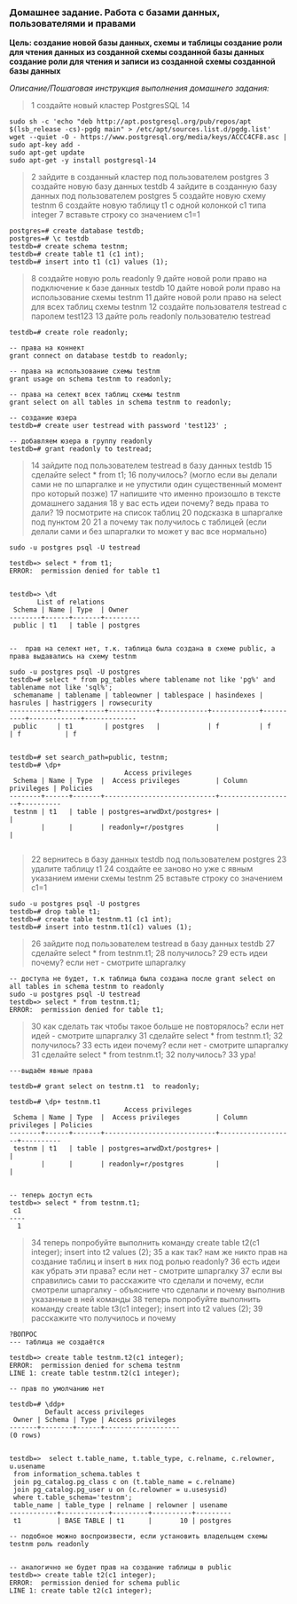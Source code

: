 ### Домашнее задание. Работа с базами данных, пользователями и правами

**Цель:
создание новой базы данных, схемы и таблицы
создание роли для чтения данных из созданной схемы созданной базы данных
создание роли для чтения и записи из созданной схемы созданной базы данных** 

*Описание/Пошаговая инструкция выполнения домашнего задания:*

> 1 создайте новый кластер PostgresSQL 14
```
sudo sh -c 'echo "deb http://apt.postgresql.org/pub/repos/apt $(lsb_release -cs)-pgdg main" > /etc/apt/sources.list.d/pgdg.list'
wget --quiet -O - https://www.postgresql.org/media/keys/ACCC4CF8.asc | sudo apt-key add -
sudo apt-get update
sudo apt-get -y install postgresql-14
```

> 2 зайдите в созданный кластер под пользователем postgres
> 3 создайте новую базу данных testdb
> 4 зайдите в созданную базу данных под пользователем postgres
> 5 создайте новую схему testnm
> 6 создайте новую таблицу t1 с одной колонкой c1 типа integer
> 7 вставьте строку со значением c1=1

```
postgres=# create database testdb;
postgres=# \c testdb
testdb=# create schema testnm;
testdb=# create table t1 (c1 int);
testdb=# insert into t1 (c1) values (1);
```

> 8 создайте новую роль readonly
> 9 дайте новой роли право на подключение к базе данных testdb
> 10 дайте новой роли право на использование схемы testnm
> 11 дайте новой роли право на select для всех таблиц схемы testnm
> 12 создайте пользователя testread с паролем test123
> 13 дайте роль readonly пользователю testread

```
testdb=# create role readonly;

-- права на коннект
grant connect on database testdb to readonly;

-- права на использование схемы testnm
grant usage on schema testnm to readonly;

-- права на селект всех таблиц схемы testnm
grant select on all tables in schema testnm to readonly;

-- создание юзера
testdb=# create user testread with password 'test123' ;

-- добавляем юзера в группу readonly
testdb=# grant readonly to testread;
```

> 14 зайдите под пользователем testread в базу данных testdb
> 15 сделайте select * from t1;
> 16 получилось? (могло если вы делали сами не по шпаргалке и не упустили один существенный момент про который позже)
> 17 напишите что именно произошло в тексте домашнего задания
> 18 у вас есть идеи почему? ведь права то дали?
> 19 посмотрите на список таблиц
> 20 подсказка в шпаргалке под пунктом 20
> 21 а почему так получилось с таблицей (если делали сами и без шпаргалки то может у вас все нормально)
```
sudo -u postgres psql -U testread

testdb=> select * from t1;
ERROR:  permission denied for table t1


testdb=> \dt
       List of relations
 Schema | Name | Type  | Owner
--------+------+-------+---------
 public | t1   | table | postgres


--  прав на селект нет, т.к. таблица была создана в схеме public, а права выдавались на схему testnm

sudo -u postgres psql -U postgres
testdb=# select * from pg_tables where tablename not like 'pg%' and tablename not like 'sql%';
 schemaname | tablename | tableowner | tablespace | hasindexes | hasrules | hastriggers | rowsecurity
------------+-----------+------------+------------+------------+----------+-------------+-------------
 public     | t1        | postgres   |            | f          | f        | f           | f


testdb=# set search_path=public, testnm;
testdb=# \dp+
                             Access privileges
 Schema | Name | Type  |  Access privileges         | Column privileges | Policies 
--------+------+-------+----------------------------+-------------------+----------
 testnm | t1   | table | postgres=arwdDxt/postgres+ |                   | 
        |      |       | readonly=r/postgres        |                   | 


```



> 22 вернитесь в базу данных testdb под пользователем postgres
> 23 удалите таблицу t1
> 24 создайте ее заново но уже с явным указанием имени схемы testnm
> 25 вставьте строку со значением c1=1
```
sudo -u postgres psql -U postgres
testdb=# drop table t1;
testdb=# create table testnm.t1 (c1 int);
testdb=# insert into testnm.t1(c1) values (1);
```

> 26 зайдите под пользователем testread в базу данных testdb
> 27 сделайте select * from testnm.t1;
> 28 получилось?
> 29 есть идеи почему? если нет - смотрите шпаргалку

```
-- доступа не будет, т.к таблица была создана после grant select on all tables in schema testnm to readonly
sudo -u postgres psql -U testread
testdb=> select * from testnm.t1;
ERROR:  permission denied for table t1;
```

> 30 как сделать так чтобы такое больше не повторялось? если нет идей - смотрите шпаргалку
> 31 сделайте select * from testnm.t1;
> 32 получилось?
> 33 есть идеи почему? если нет - смотрите шпаргалку
> 31 сделайте select * from testnm.t1;
> 32 получилось?
> 33 ура!

```
---выдаём явные права

testdb=# grant select on testnm.t1  to readonly;

testdb=# \dp+ testnm.t1
                             Access privileges
 Schema | Name | Type  |  Access privileges         | Column privileges | Policies
--------+------+-------+----------------------------+-------------------+----------
 testnm | t1   | table | postgres=arwdDxt/postgres+ |                   |
        |      |       | readonly=r/postgres        |                   |


-- теперь доступ есть
testdb=> select * from testnm.t1;
 c1
----
  1

```

> 34 теперь попробуйте выполнить команду create table t2(c1 integer); insert into t2 values (2);
> 35 а как так? нам же никто прав на создание таблиц и insert в них под ролью readonly?
> 36 есть идеи как убрать эти права? если нет - смотрите шпаргалку
> 37 если вы справились сами то расскажите что сделали и почему, если смотрели шпаргалку - объясните что сделали и почему выполнив указанные в ней команды
> 38 теперь попробуйте выполнить команду create table t3(c1 integer); insert into t2 values (2);
> 39 расскажите что получилось и почему

```
?ВОПРОС
--- таблица не создаётся

testdb=> create table testnm.t2(c1 integer); 
ERROR:  permission denied for schema testnm
LINE 1: create table testnm.t2(c1 integer);

-- прав по умолчанию нет

testdb=# \ddp+ 
         Default access privileges
 Owner | Schema | Type | Access privileges 
-------+--------+------+-------------------
(0 rows)


testdb=>  select t.table_name, t.table_type, c.relname, c.relowner, u.usename
 from information_schema.tables t
 join pg_catalog.pg_class c on (t.table_name = c.relname)
 join pg_catalog.pg_user u on (c.relowner = u.usesysid)
 where t.table_schema='testnm';
 table_name | table_type | relname | relowner | usename 
------------+------------+---------+----------+---------
 t1         | BASE TABLE | t1      |       10 | postgres

-- подобное можно воспроизвести, если установить владельцем схемы testnm роль readonly


-- аналогично не будет прав на создание таблицы в public
testdb=> create table t2(c1 integer);
ERROR:  permission denied for schema public
LINE 1: create table t2(c1 integer);
```

